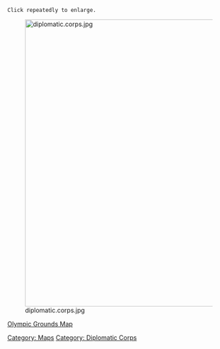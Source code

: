 `Click repeatedly to enlarge.`

<figure>
<img src="diplomatic.corps.jpg" title="diplomatic.corps.jpg" width="650"
alt="diplomatic.corps.jpg" />
<figcaption aria-hidden="true">diplomatic.corps.jpg</figcaption>
</figure>

[Olympic Grounds Map](Olympic_Grounds_Map "wikilink")  

[Category: Maps](Category:_Maps "wikilink") [Category: Diplomatic
Corps](Category:_Diplomatic_Corps "wikilink")
